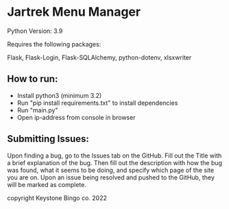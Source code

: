 # Jartrek Menu Manager

Python Version: 3.9

Requires the following packages:

Flask, Flask-Login, Flask-SQLAlchemy, 
python-dotenv, xlsxwriter


How to run:
-
- Install python3 (minimum 3.2)
- Run "pip install requirements.txt" to install dependencies
- Run "main.py"
- Open ip-address from console in browser

Submitting Issues:
-
Upon finding a bug, go to the Issues tab on the GitHub. Fill out the Title
with a brief explanation of the bug. Then fill out the description with
how the bug was found, what it seems to be doing, and specify which page
of the site you are on. Upon an issue being resolved and pushed
to the GitHub, they will be marked as complete.

copyright Keystone Bingo co. 2022
